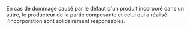 En cas de dommage causé par le défaut d'un produit incorporé dans un autre, le producteur de la partie composante et celui qui a réalisé l'incorporation sont solidairement responsables.

